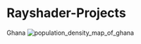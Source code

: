 # Rayshader-Projects
Ghana
![population_density_map_of_ghana](https://user-images.githubusercontent.com/103119258/218310787-9385fc5e-cc06-4e8f-81e2-61ec95d7c38c.jpg)
